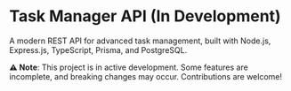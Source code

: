 # Task Manager API (In Development)

A modern REST API for advanced task management, built with Node.js, Express.js, TypeScript, Prisma, and PostgreSQL.

**⚠️ Note**: This project is in active development. Some features are incomplete, and breaking changes may occur. Contributions are welcome!
